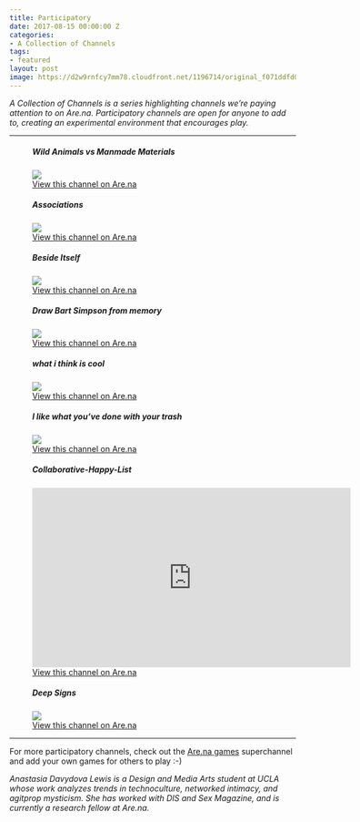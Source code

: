 ```yaml
---
title: Participatory
date: 2017-08-15 00:00:00 Z
categories:
- A Collection of Channels
tags:
- featured
layout: post
image: https://d2w9rnfcy7mm78.cloudfront.net/1196714/original_f071ddfd02eaaf3e52148ff767c32ee4.jpg
---
```


_A Collection of Channels is a series highlighting channels we’re paying attention to on Are.na. Participatory channels are open for anyone to add to, creating an experimental environment that encourages play._

---

<figure>
  <h5>Wild Animals vs Manmade Materials</h5>
  <img src="https://d2w9rnfcy7mm78.cloudfront.net/1196718/original_596a2eed034919239cce9aacc9c4cc9c.png">
  <figcaption>
    <a href="https://www.are.na/laurel-schwulst/wild-animals-vs-manmade-materials">View this channel on Are.na</a>
  </figcaption>
</figure>

<figure>
  <h5>Associations</h5>
  <img src="https://d2w9rnfcy7mm78.cloudfront.net/1196719/original_d04da3f09596750869a1bb16e5b20bef.png">
  <figcaption>
    <a href="https://www.are.na/anastasia-davydova-lewis/associations">View this channel on Are.na</a>
  </figcaption>
</figure>

<figure>
  <h5>Beside Itself</h5>
  <img src="https://d2w9rnfcy7mm78.cloudfront.net/1196714/original_f071ddfd02eaaf3e52148ff767c32ee4.jpg">
  <figcaption>
    <a href="https://www.are.na/a-turgeon/beside-itself">View this channel on Are.na</a>
  </figcaption>
</figure>

<figure>
  <h5>Draw Bart Simpson from memory</h5>
  <img src="https://d2w9rnfcy7mm78.cloudfront.net/1196715/original_eba6203580df4510491ce83e5e32e030.png">
  <figcaption>
    <a href="https://www.are.na/desmond-wong/draw-bart-simpson-from-memory">View this channel on Are.na</a>
  </figcaption>
</figure>

<figure>
  <h5>what i think is cool</h5>
  <img src="https://d2w9rnfcy7mm78.cloudfront.net/1196716/original_102f94cf61dd4cb0c3d270c5140c3cda.png">
  <figcaption>
    <a href="https://www.are.na/emily-segal/what-i-think-is-cool">View this channel on Are.na</a>
  </figcaption>
</figure>

<figure>
  <h5>I like what you’ve done with your trash</h5>
  <img src="https://d2w9rnfcy7mm78.cloudfront.net/1196720/original_5dbb4a0599a71d9a6ea61736f5d6bce1.jpg">
  <figcaption>
    <a href="https://www.are.na/michelle-ishikawa/i-like-what-you-ve-done-with-your-trash">View this channel on Are.na</a>
  </figcaption>
</figure>

<figure>
  <h5>Collaborative-Happy-List</h5>
  <iframe width="560" height="315" src="https://www.youtube.com/embed/syR_NinJ2B0" frameborder="0" allowfullscreen></iframe>
  <figcaption>
    <a href="https://www.are.na/ultimape/collaborative-happy-list">View this channel on Are.na</a>
  </figcaption>
</figure>

<figure>
  <h5>Deep Signs</h5>
  <img src="https://d2w9rnfcy7mm78.cloudfront.net/1196717/original_89a404a9d7ca038b7df8a589b17bbbcb.jpg">
  <figcaption>
    <a href="https://www.are.na/nancy-mcdonald/deep-signs">View this channel on Are.na</a>
  </figcaption>
</figure>


---

For more participatory channels, check out the [Are.na games](https://www.are.na/anastasia-davydova-lewis/are-na-games) superchannel and add your own games for others to play :-)

_Anastasia Davydova Lewis is a Design and Media Arts student at UCLA whose work analyzes trends in technoculture, networked intimacy, and agitprop mysticism. She has worked with DIS and Sex Magazine, and is currently a research fellow at Are.na._

